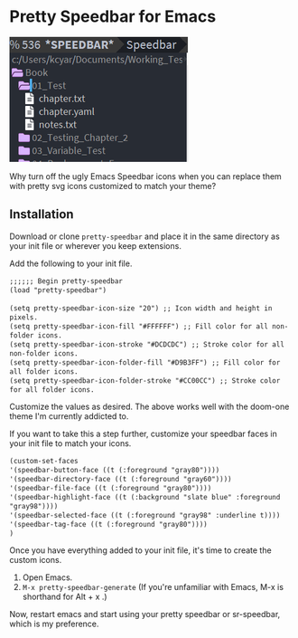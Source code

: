 # Pretty Speedbar for Emacs

![Pretty speedbar customized for a dark theme](pretty_speedbar_sample_dark.png)

Why turn off the ugly Emacs Speedbar icons when you can replace them with pretty svg icons customized to match your theme?

## Installation

Download or clone `pretty-speedbar` and place it in the same directory as your init file or wherever you keep extensions.

Add the following to your init file.

```
;;;;;; Begin pretty-speedbar
(load "pretty-speedbar")

(setq pretty-speedbar-icon-size "20") ;; Icon width and height in pixels.
(setq pretty-speedbar-icon-fill "#FFFFFF") ;; Fill color for all non-folder icons.
(setq pretty-speedbar-icon-stroke "#DCDCDC") ;; Stroke color for all non-folder icons.
(setq pretty-speedbar-icon-folder-fill "#D9B3FF") ;; Fill color for all folder icons.
(setq pretty-speedbar-icon-folder-stroke "#CC00CC") ;; Stroke color for all folder icons.
```

Customize the values as desired. The above works well with the doom-one theme I'm currently addicted to.

If you want to take this a step further, customize your speedbar faces in your init file to match your icons.

```
(custom-set-faces
'(speedbar-button-face ((t (:foreground "gray80"))))
'(speedbar-directory-face ((t (:foreground "gray60"))))
'(speedbar-file-face ((t (:foreground "gray80"))))
'(speedbar-highlight-face ((t (:background "slate blue" :foreground "gray98"))))
'(speedbar-selected-face ((t (:foreground "gray98" :underline t))))
'(speedbar-tag-face ((t (:foreground "gray80"))))
)
```

Once you have everything added to your init file, it's time to create the custom icons.

1. Open Emacs.
2. `M-x pretty-speedbar-generate` (If you're unfamiliar with Emacs, M-x is shorthand for Alt + x .)

Now, restart emacs and start using your pretty speedbar or sr-speedbar, which is my preference.